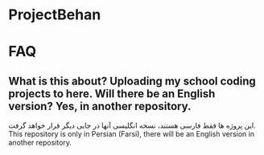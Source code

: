 # ProjectBehan
# FAQ
What is this about?
Uploading my school coding projects to here.
Will there be an English version?
Yes, in another repository.
---
این پروژه ها فقط فارسی هستند، نسخه انگلیسی آنها در جایی دیگر قرار خواهد گرفت.
This repository is only in Persian (Farsi), there will be an English version in another repository.
